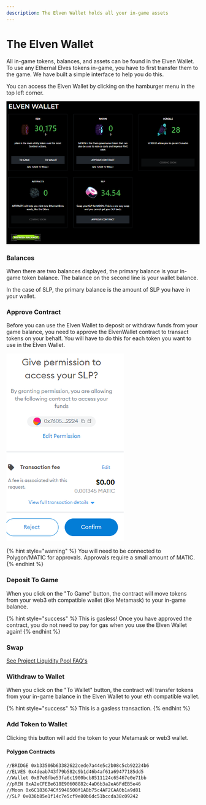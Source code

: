 ```yaml
---
description: The Elven Wallet holds all your in-game assets
---
```


# The Elven Wallet

All in-game tokens, balances, and assets can be found in the Elven Wallet. To use any Ethernal Elves tokens in-game, you have to first transfer them to the game. We have built a simple interface to help you do this.

You can access the Elven Wallet by clicking on the hamburger menu in the top left corner.&#x20;

![All current and future assets can be bridged to the game from the Elven Wallet](../.gitbook/assets/Wallet.png)

### Balances

When there are two balances displayed, the primary balance is your in-game token balance. The balance on the second line is your wallet balance.&#x20;

In the case of SLP, the primary balance is the amount of SLP you have in your wallet.&#x20;

### Approve Contract

Before you can use the Elven Wallet to deposit or withdraw funds from your game balance, you need to approve the ElvenWallet contract to transact tokens on your behalf. You will have to do this for each token you want to use in the Elven Wallet.

![](../.gitbook/assets/5.png)

{% hint style="warning" %}
You will need to be connected to Polygon/MATIC for approvals. Approvals require a small amount of MATIC.
{% endhint %}

### Deposit To Game

When you click on the "To Game" button, the contract will move tokens from your web3 eth compatible wallet (like Metamask) to your in-game balance.

{% hint style="success" %}
This is gasless! Once you have approved the contract, you do not need to pay for gas when you use the Elven Wallet again!
{% endhint %}

### Swap

[See Project Liquidity Pool FAQ's](project-liquidity-pool-faqs.md#how-do-i-swap-slp-tokens-for-usdmoon)

### Withdraw to Wallet

When you click on the "To Wallet" button, the contract will transfer tokens from your in-game balance in the Elven Wallet to your eth compatible wallet.&#x20;

{% hint style="success" %}
This is a gasless transaction.&#x20;
{% endhint %}

### Add Token to Wallet

Clicking this button will add the token to your Metamask or web3 wallet.&#x20;

#### **Polygon Contracts**&#x20;

```
//BRIDGE 0xb33506b63382622cede7a44e5c2b08c5cb92224b6
//ELVES 0x4deab743f79b582c9b1d46b4af61a69477185dd5
//Wallet 0x87e8fbe53fa6c1900bcb8511124c65467e0e71bb
//pREN 0xA2eCFEBe618E90608882c4aD6b3a2eA6FdEB5e46
//Moon 0x6C183674Cf5948508f1ABb75c4AF2CAA0b1a9d81
//SLP 0x036b85e1f14c7e5cf9e80b6dc51bccda38c09242
```
